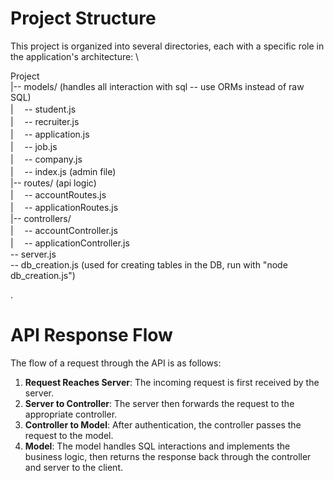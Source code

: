 # Project Structure

This project is organized into several directories, each with a specific role in the application's architecture: \

Project \
|-- models/ (handles all interaction with sql -- use ORMs instead of raw SQL) \
|   &#x3000;-- student.js \
|   &#x3000;-- recruiter.js \
|   &#x3000;-- application.js \
|   &#x3000;-- job.js \
|   &#x3000;-- company.js \
|   &#x3000;-- index.js (admin file) \
|-- routes/ (api logic) \
|   &#x3000;-- accountRoutes.js \
|   &#x3000;-- applicationRoutes.js \
|-- controllers/ \
|   &#x3000;-- accountController.js \
|   &#x3000;-- applicationController.js \
-- server.js \
-- db_creation.js (used for creating tables in the DB, run with "node db_creation.js") 

.

# API Response Flow

The flow of a request through the API is as follows:

1. **Request Reaches Server**: The incoming request is first received by the server.
2. **Server to Controller**: The server then forwards the request to the appropriate controller.
3. **Controller to Model**: After authentication, the controller passes the request to the model.
4. **Model**: The model handles SQL interactions and implements the business logic, then returns the response back through the controller and server to the client.

